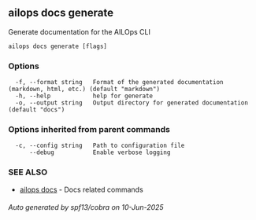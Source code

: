 ## ailops docs generate

Generate documentation for the AILOps CLI

```
ailops docs generate [flags]
```

### Options

```
  -f, --format string   Format of the generated documentation (markdown, html, etc.) (default "markdown")
  -h, --help            help for generate
  -o, --output string   Output directory for generated documentation (default "docs")
```

### Options inherited from parent commands

```
  -c, --config string   Path to configuration file
      --debug           Enable verbose logging
```

### SEE ALSO

* [ailops docs](ailops_docs.md)	 - Docs related commands

###### Auto generated by spf13/cobra on 10-Jun-2025
